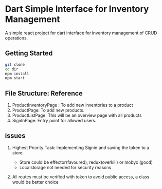 # Dart Simple Interface for Inventory Management

A simple react project for dart interface for inventory management of CRUD operations.

## Getting Started

```bash
git clone
cd dir
npm install
npm start
```

## File Structure: Reference

1. ProductInventoryPage : To add new inventories to a product
2. ProductPage: To add new products.
3. ProductListPage: This will be an overview page with all products
4. SignInPage: Entry point for allowed users.

## issues

1. Highest Priority Task: Implementing Signin and saving the token to a store.

   - Store could be effector(favoured), redux(overkill) or mobyx (good)
   - Localstorage not needed for security reasons

2. All routes must be verified with token to avoid public access, a class would be better choice

